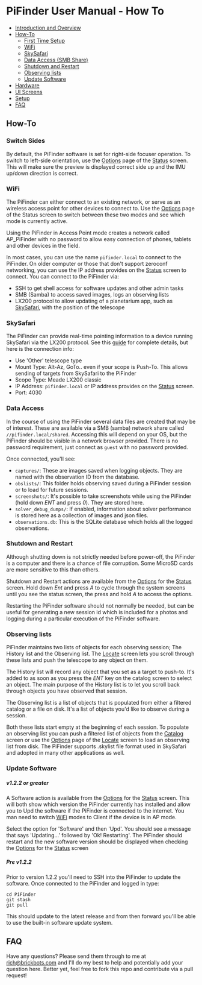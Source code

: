 # PiFinder User Manual - How To

- [Introduction and Overview](user_guide.md#introduction-and-overview)
- [How-To](#how-to)
  * [First Time Setup](#first-time-setup)
  * [WiFi](#wifi)
  * [SkySafari](#skysafari)
  * [Data Access (SMB Share)](#data-access)
  * [Shutdown and Restart](#shutdown-and-Restart)
  * [Observing lists](#observing-lists)
  * [Update Software](#update-software)
- [Hardware](user_guide_hw.md)
- [UI Screens](user_guide_ui.md)
- [Setup](user_guide_setup.md)
- [FAQ](user_guide_faq.md)

## How-To

### Switch Sides
By default, the PiFinder software is set for right-side focuser operation.   To switch to left-side orientation, use the [Options](user_guide_ui.md#options) page of the [Status](user_guide_ui.md#status) screen.  This will make sure the preview is displayed correct side up and the IMU up/down direction is correct.

### WiFi
The PiFinder can either connect to an existing network, or serve as an wireless access point for other devices to connect to.  Use the [Options](user_guide_ui.md#system-options) page of the Status screen to switch between these two modes and see which mode is currently active.

Using the PiFinder in Access Point mode creates a network called AP_PiFinder with no password to allow easy connection of phones, tablets and other devices in the field.

In most cases, you can use the name `pifinder.local` to connect to the PiFinder.  On older computer or those that don't support zeroconf networking, you can use the IP address provides on the [Status](user_guide_ui.md#status) screen to connect.  You can connect to the PiFinder via:
* SSH to get shell access for software updates and other admin tasks
* SMB (Samba) to access saved images, logs an observing lists
* LX200 protocol to allow updating of a planetarium app, such as [SkySafari](#skysafari), with the position of the telescope

### SkySafari
The PiFinder can provide real-time pointing information to a device running SkySafari via the LX200 protocol.  See this [guide](./skysafari.md) for complete details, but here is the connection info:
* Use 'Other' telescope type
* Mount Type: Alt-Az, GoTo.. even if your scope is Push-To.  This allows sending of targets from SkySafari to the PiFinder
* Scope Type: Meade LX200 classic
* IP Address: `pifinder.local` or IP address provides on the [Status](user_guide_ui.md#status) screen.
* Port: 4030

### Data Access
In the course of using the PiFinder several data files are created that may be of interest.  These are available via a SMB (samba) network share called `//pifinder.local/shared`.  Accessing this will depend on your OS, but the PiFinder should be visible in a network browser provided.  There is no password requirement, just connect as `guest` with no password provided.

Once connected, you'll see:
* `captures/`: These are images saved when logging objects.  They are named with the observation ID from the database.
* `obslists/`: This folder holds observing saved during a PiFinder session or to load for future sessions.
* `screenshots/`:  It's possible to take screenshots while using the PiFinder (hold down _ENT_ and press _0_).  They are stored here.
* `solver_debug_dumps/`: If enabled, information about solver performance is stored here as a collection of images and json files.
* `observations.db`: This is the SQLite database which holds all the logged observations.


### Shutdown and Restart

Although shutting down is not strictly needed before power-off, the PiFinder is a computer and there is a chance of file corruption.  Some MicroSD cards are more sensitive to this than others.

Shutdown and Restart actions are available from the [Options](user_guide_ui.md#options) for the [Status](user_guide_ui.md#status) screen.  Hold down _Ent_ and press _A_ to cycle through the system screens until you see the status screen, the press and hold _A_ to access the options.

Restarting the PiFinder software should not normally be needed, but can be useful for generating a new session id which is included for a photos and logging during a particular execution of the PiFinder software.

### Observing lists
PiFinder maintains two lists of objects for each observing session; The History list and the Observing list.  The [Locate](user_guide_ui.md#locate) screen lets you scroll through these lists and push the telescope to any object on them.

The History list will record any object that you set as a target to push-to.  It's added to as soon as you press the _ENT_ key on the catalog screen to select an object.  The main purpose of the History list is to let you scroll back through objects you have observed that session.

The Observing list is a list of objects that is populated from either a filtered catalog or a file on disk.  It's a list of objects you'd like to observe during a session.  

Both these lists start empty at the beginning of each session.  To populate an observing list you can push a filtered list of objects from the [Catalog](user_guide_ui.md#catalog) screen or use the [Options](user_guide_ui.md#options) page of the [Locate](user_guide_ui.md#locate) screen to load an observing list from disk.  The PiFinder supports .skylist file format used in SkySafari and adopted in many other applications as well.

### Update Software
##### v1.2.2 or greater
A Software action is available from the [Options](#options) for the [Status](#status) screen.  This will both show which version the PiFinder currently has installed and allow you to Upd the software if the PiFinder is connected to the internet.  You man need to switch [WiFi](#wifi) modes to Client if the device is in AP mode.

Select the option for 'Software' and then 'Upd'.  You should see a message that says 'Updating...' followed by 'Ok! Restarting'.  The PiFinder should restart and the new software version should be displayed when checking the [Options](#options) for the [Status](#status) screen

##### Pre v1.2.2
Prior to version 1.2.2 you'll need to SSH into the PiFinder to update the software.  Once connected to the PiFinder and logged in type:

```
cd PiFinder
git stash
git pull
```

This should update to the latest release and from then forward you'll be able to use the built-in software update system.


## FAQ

Have any questions?  Please send them through to me at [rich@brickbots.com](mailto:rich@brickbots.com) and I'll do my best to help and potentially add your question here.  Better yet, feel free to fork this repo and contribute via a pull request!
